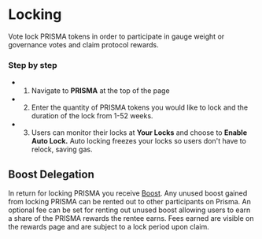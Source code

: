 # Locking

Vote lock PRISMA tokens in order to participate in gauge weight or governance votes and claim protocol rewards.

### Step by step

*   1. Navigate to **PRISMA** at the top of the page
*   2. Enter the quantity of PRISMA tokens you would like to lock and the duration of the lock from 1-52 weeks.
*   3. Users can monitor their locks at **Your Locks** and choose to **Enable Auto Lock.** Auto locking freezes your locks so users don't have to relock, saving gas.
    
## Boost Delegation

In return for locking PRISMA you receive [Boost](/governance/emissions-boosting). Any unused boost gained from locking PRISMA can be rented out to other participants on Prisma. An optional fee can be set for renting out unused boost allowing users to earn a share of the PRISMA rewards the rentee earns. Fees earned are visible on the rewards page and are subject to a lock period upon claim.

